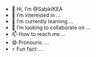 - 👋 Hi, I’m @SabikIKEA
- 👀 I’m interested in ...
- 🌱 I’m currently learning ...
- 💞️ I’m looking to collaborate on ...
- 📫 How to reach me ...
- 😄 Pronouns: ...
- ⚡ Fun fact: ...

<!---
SabikIKEA/SabikIKEA is a ✨ special ✨ repository because its `README.md` (this file) appears on your GitHub profile.
You can click the Preview link to take a look at your changes.
--->
